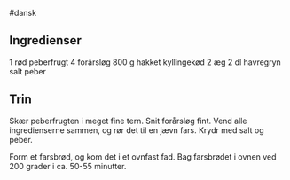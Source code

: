 #dansk

## Ingredienser
1 rød peberfrugt
4 forårsløg
800 g hakket kyllingekød
2 æg
2 dl havregryn
salt
peber

## Trin
Skær peberfrugten i meget fine tern. Snit forårsløg fint. Vend alle ingredienserne sammen, og rør det til en jævn fars. Krydr med salt og peber.

Form et farsbrød, og kom det i et ovnfast fad. Bag farsbrødet i ovnen ved 200 grader i ca. 50-55 minutter.